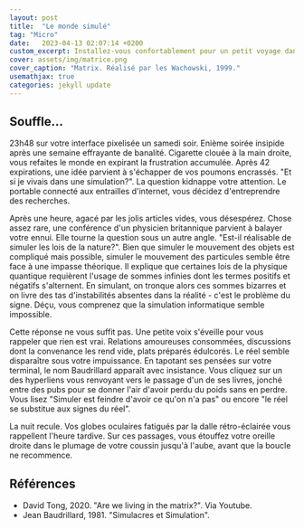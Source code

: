 ```yaml
---
layout: post
title:  "Le monde simulé"
tag: "Micro"
date:   2023-04-13 02:07:14 +0200
custom_excerpt: Installez-vous confortablement pour un petit voyage dans la matrice.
cover: assets/img/matrice.png
cover_caption: "Matrix. Réalisé par les Wachowski, 1999."
usemathjax: true
categories: jekyll update
---
```

## Souffle...

23h48 sur votre interface pixelisée un samedi soir. Enième soirée insipide après une semaine effrayante de banalité. Cigarette clouée à la main droite, vous refaites le monde en expirant la frustration accumulée. Après 42 expirations, une idée parvient à s'échapper de vos poumons encrassés. "Et si je vivais dans une simulation?". La question kidnappe votre attention. Le portable connecté aux entrailles d'internet, vous décidez d'entreprendre des recherches. 

Après une heure, agacé par les jolis articles vides, vous désespérez. Chose assez rare, une conférence d'un physicien britannique parvient à balayer votre ennui. Elle tourne la question sous un autre angle. "Est-il réalisable de simuler les lois de la nature?". Bien que simuler le mouvement des objets est compliqué mais possible, simuler le mouvement des particules semble être face à une impasse théorique. Il explique que certaines lois de la physique quantique requièrent l'usage de sommes infinies dont les termes positifs et négatifs s'alternent. En simulant, on tronque alors ces sommes bizarres et on livre des tas d'instabilités absentes dans la réalité - c'est le problème du signe. Déçu, vous comprenez que la simulation informatique semble impossible. 

Cette réponse ne vous suffit pas. Une petite voix s'éveille pour vous rappeler que rien est vrai. Relations amoureuses consommées, discussions dont la convenance les rend vide, plats préparés édulcorés. Le réel semble disparaître sous votre impuissance. En tapotant ses pensées sur votre terminal, le nom Baudrillard apparaît avec insistance. Vous cliquez sur un des hyperliens vous renvoyant vers le passage d'un de ses livres, jonché entre des pubs pour se donner l'air d'avoir perdu du poids sans en perdre. Vous lisez "Simuler est feindre d'avoir ce qu'on n'a pas" ou encore "le réel se substitue aux signes du réel".
 
La nuit recule. Vos globes oculaires fatigués par la dalle rétro-éclairée vous rappellent l'heure tardive. Sur ces passages, vous étouffez votre oreille droite dans le plumage de votre coussin jusqu'à l'aube, avant que la boucle ne recommence.   


## Références 
- David Tong, 2020. "Are we living in the matrix?". Via Youtube. 
- Jean Baudrillard, 1981. "Simulacres et Simulation".

